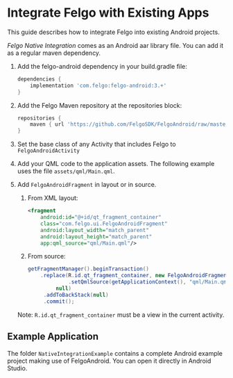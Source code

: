 # Integrate Felgo with Existing Apps

This guide describes how to integrate Felgo into existing Android projects.

*Felgo Native Integration* comes as an Android aar library file.
You can add it as a regular maven dependency.

1. Add the felgo-android dependency in your build.gradle file:

	```groovy
	dependencies {
        implementation 'com.felgo:felgo-android:3.+'
	}
	```

2. Add the Felgo Maven repository at the repositories block:

	```groovy 
	repositories {
        maven { url 'https://github.com/FelgoSDK/FelgoAndroid/raw/master/maven/' }
	}
	```

3. Set the base class of any Activity that includes Felgo to `FelgoAndroidActivity`

4. Add your QML code to the application assets. The following example uses the file `assets/qml/Main.qml`.

5. Add `FelgoAndroidFragment` in layout or in source.
	1. From XML layout:
	
		```xml
		<fragment
		    android:id="@+id/qt_fragment_container"
		    class="com.felgo.ui.FelgoAndroidFragment"
		    android:layout_width="match_parent"
		    android:layout_height="match_parent"
		    app:qml_source="qml/Main.qml"/>
		```
	
	2. From source:

		```java
		getFragmentManager().beginTransaction()
		    .replace(R.id.qt_fragment_container, new FelgoAndroidFragment()
		             .setQmlSource(getApplicationContext(), "qml/Main.qml"), 
		         null)
		     .addToBackStack(null)
		     .commit();
		```

	Note: `R.id.qt_fragment_container` must be a view in the current activity.

## Example Application

The folder `NativeIntegrationExample` contains a complete Android example project
making use of FelgoAndroid.
You can open it directly in Android Studio.
	
